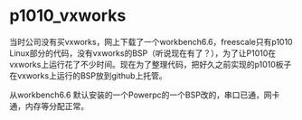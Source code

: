 p1010_vxworks
=============

当时公司没有买vxworks，网上下载了一个workbench6.6，freescale只有p1010 Linux部分的代码，没有vxworks的BSP（听说现在有了？），为了让P1010在vxworks上运行花了不少时间。现在为了整理代码，把好久之前实现的p1010板子在vxworks上运行的BSP放到github上托管。

从workbench6.6 默认安装的一个Powerpc的一个BSP改的，串口已通，网卡通，内存等分配正常。
